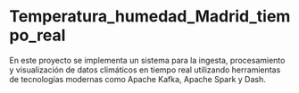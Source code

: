 # Temperatura_humedad_Madrid_tiempo_real
En este proyecto se implementa un sistema para la ingesta, procesamiento y visualización de datos climáticos en tiempo real utilizando herramientas de tecnologías modernas como Apache Kafka, Apache Spark y Dash.
